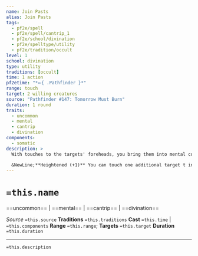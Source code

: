 ```yaml
---
name: Join Pasts
alias: Join Pasts
tags:
  - pf2e/spell
  - pf2e/spell/cantrip_1
  - pf2e/school/divination
  - pf2e/spelltype/utility
  - pf2e/tradition/occult
level: 1
school: divination
type: utility
traditions: [occult]
time: 1 action
pf2etime: "*⬻{ .Pathfinder }*"
range: touch
target: 2 willing creatures
source: "Pathfinder #147: Tomorrow Must Burn"
duration: 1 round
traits:
  - uncommon
  - mental
  - cantrip
  - divination
components:
  - somatic
description: >
  With touches to the targets' foreheads, you bring them into mental communion. The targets can share thoughts and experiences, but not words. When one target attempts to Recall Knowledge, the other can Aid the first target's skill check, using any Lore skill (even if that Lore wouldn't normally apply) without having made any preparations to Aid.

  &NewLine;**Heightened (+1)** You can touch one additional target t include them in the spell's effects. Multiple targets can attempt checks to Aid the target who is attempting to Recall Knowledge.
---
```

# `=this.name`
==uncommon== | ==mental== | ==cantrip== | ==divination==

*Source* `=this.source`
**Traditions** `=this.traditions`
**Cast** `=this.time` | `=this.components`
**Range** `=this.range`; **Targets** `=this.target`
**Duration** `=this.duration`

***
`=this.description`